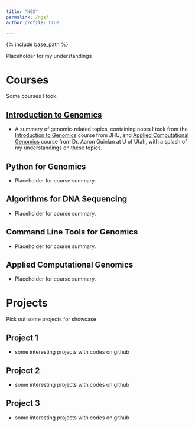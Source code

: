 ```yaml
---
title: "NGS"
permalink: /ngs/
author_profile: true

---
```


{% include base_path %}

Placeholder for my understandings

# Courses

Some courses I took.

## [Introduction to Genomics](/courses/2023/03/introduction-to-genomics/)

* A summary of genomic-related topics, containing notes  I took from the [Introduction to Genomics](https://www.coursera.org/learn/introduction-genomics) course from JHU, and [Applied Computational Genomics](https://github.com/quinlan-lab/applied-computational-genomics) course from Dr. Aaron Quinlan at U of Utah, with a splash of my understandings on these topics.

## Python for Genomics

* Placeholder for course summary.

## Algorithms for DNA Sequencing

* Placeholder for course summary.

## Command Line Tools for Genomics

* Placeholder for course summary.
  
## Applied Computational Genomics

* Placeholder for course summary.

# Projects

Pick out some projects for showcase

## Project 1

* some interesting projects with codes on github
  
## Project 2

* some interesting projects with codes on github

## Project 3

* some interesting projects with codes on github
  
